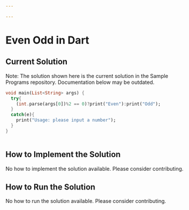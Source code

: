```yaml
---

---
```


# Even Odd in Dart

## Current Solution

Note: The solution shown here is the current solution in the Sample Programs repository. Documentation below may be outdated.

```Dart
void main(List<String> args) {
  try{
    (int.parse(args[0])%2 == 0)?print("Even"):print("Odd");
  }
  catch(e){
    print("Usage: please input a number");
  }
}



```

## How to Implement the Solution

No how to implement the solution available. Please consider contributing.

## How to Run the Solution

No how to run the solution available. Please consider contributing.